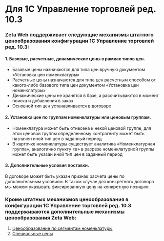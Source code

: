 # Для 1С Управление торговлей ред. 10.3

### Zeta Web поддерживает следующие механизмы штатного ценообразования конфигурации 1С Управление торговлей ред. 10.3:

#### 1. Базовые, расчетные, динамические цены в рамках типов цен.

* Базовые цены назначаются для типа цен вручную документом «Установка цен номенклатуры»
* Расчетные цены назначаются для типа цен расчетным способом от какого-либо базового типа цен документом «Установка цен номенклатуры»
* Динамические цены не хранятся в базе, а рассчитываются в момент поиска и добавления в заказ
* Основной тип цен устанавливается в договоре

#### 2. Установка цен по группам номенклатуры или ценовым группам.

* Номенклатура может быть отнесена к некой ценовой группе, для этой ценовой группы определенному контрагенту может быть назначен иной тип цен в заданный период
* В карточке номенклатуры существует аналитика «Номенклатурная группа», аналогично пункту «а» в разрезе номенклатурной группы может быть указан иной тип цен в заданный период

#### 3. Дополнительные условия поставки.

В договоре может быть указан признак расчета цены по дополнительным условиям. В таком случае для конкретного договора мы можем указывать фиксированную цену на конкретную позицию.

### Кроме штатных механизмов ценообразования в конфигурации 1С Управление торговлей ред. 10.3 поддерживаются дополнительные механизмы ценообразования Zeta Web:

1. [Ценообразование по сегментам номенклатуры]()
2. [Специальные цены](specialnye-ceny.md)

